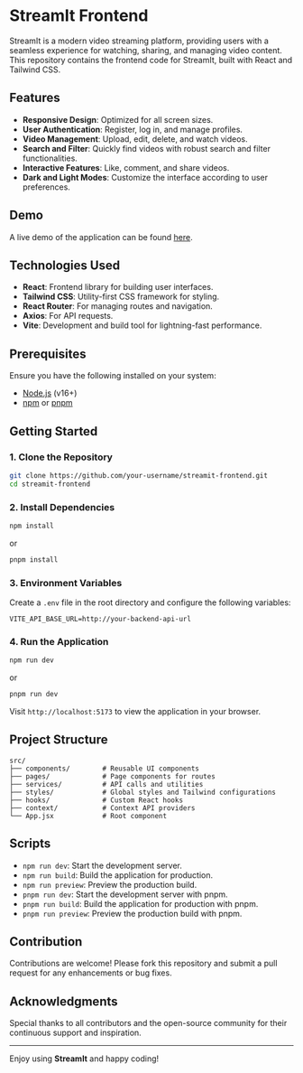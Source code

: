 # StreamIt Frontend

StreamIt is a modern video streaming platform, providing users with a seamless experience for watching, sharing, and managing video content. This repository contains the frontend code for StreamIt, built with React and Tailwind CSS.

## Features

-   **Responsive Design**: Optimized for all screen sizes.
-   **User Authentication**: Register, log in, and manage profiles.
-   **Video Management**: Upload, edit, delete, and watch videos.
-   **Search and Filter**: Quickly find videos with robust search and filter functionalities.
-   **Interactive Features**: Like, comment, and share videos.
-   **Dark and Light Modes**: Customize the interface according to user preferences.

## Demo

A live demo of the application can be found [here](https://bytebrewer.site).

## Technologies Used

-   **React**: Frontend library for building user interfaces.
-   **Tailwind CSS**: Utility-first CSS framework for styling.
-   **React Router**: For managing routes and navigation.
-   **Axios**: For API requests.
-   **Vite**: Development and build tool for lightning-fast performance.

## Prerequisites

Ensure you have the following installed on your system:

-   [Node.js](https://nodejs.org/) (v16+)
-   [npm](https://www.npmjs.com/) or [pnpm](https://pnpm.io/)

## Getting Started

### 1. Clone the Repository

```bash
git clone https://github.com/your-username/streamit-frontend.git
cd streamit-frontend
```

### 2. Install Dependencies

```bash
npm install
```

or

```bash
pnpm install
```

### 3. Environment Variables

Create a `.env` file in the root directory and configure the following variables:

```env
VITE_API_BASE_URL=http://your-backend-api-url
```

### 4. Run the Application

```bash
npm run dev
```

or

```bash
pnpm run dev
```

Visit `http://localhost:5173` to view the application in your browser.

## Project Structure

```plaintext
src/
├── components/        # Reusable UI components
├── pages/             # Page components for routes
├── services/          # API calls and utilities
├── styles/            # Global styles and Tailwind configurations
├── hooks/             # Custom React hooks
├── context/           # Context API providers
└── App.jsx            # Root component
```

## Scripts

-   `npm run dev`: Start the development server.
-   `npm run build`: Build the application for production.
-   `npm run preview`: Preview the production build.
-   `pnpm run dev`: Start the development server with pnpm.
-   `pnpm run build`: Build the application for production with pnpm.
-   `pnpm run preview`: Preview the production build with pnpm.

## Contribution

Contributions are welcome! Please fork this repository and submit a pull request for any enhancements or bug fixes.

## Acknowledgments

Special thanks to all contributors and the open-source community for their continuous support and inspiration.

---

Enjoy using **StreamIt** and happy coding!
